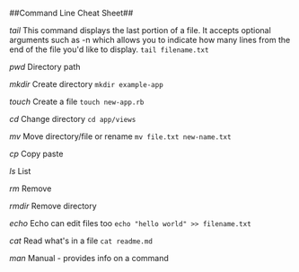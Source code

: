 ##Command Line Cheat Sheet##

*tail*
This command displays the last portion of a file. It accepts optional arguments such as -n which allows you to indicate how many lines from the end of the file you'd like to display.
`tail filename.txt`

*pwd*
Directory path

*mkdir*
Create directory
`mkdir example-app`

*touch*
Create a file
`touch new-app.rb`

*cd*
Change directory
`cd app/views`

*mv*
Move directory/file or rename
`mv file.txt new-name.txt`

*cp*
Copy paste

*ls*
List

*rm*
Remove

*rmdir*
Remove directory

*echo*
Echo can edit files too
`echo "hello world" >> filename.txt`

*cat*
Read what's in a file
`cat readme.md`

*man*
Manual - provides info on a command

